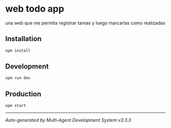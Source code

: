 # web todo app

una web que me permita registrar tareas y luego marcarlas como realizadas

## Installation
```bash
npm install
```

## Development
```bash
npm run dev
```

## Production
```bash
npm start
```

---
*Auto-generated by Multi-Agent Development System v3.3.3*
